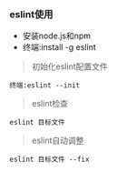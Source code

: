 ### eslint使用
- 安装node.js和npm
- 终端:install -g eslint

> 初始化eslint配置文件
```
终端:eslint --init
```

> eslint检查
```
eslint 目标文件
```

> eslint自动调整
```
eslint 目标文件 --fix
```